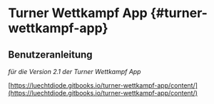 # Turner Wettkampf App {#turner-wettkampf-app}

## Benutzeranleitung

*für die Version 2.1 der Turner Wettkampf App*

[https://luechtdiode.gitbooks.io/turner-wettkampf-app/content/](https://luechtdiode.gitbooks.io/turner-wettkampf-app/content/)
